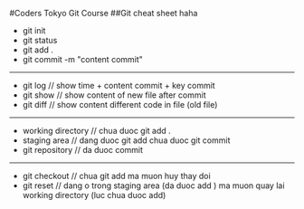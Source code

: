 #Coders Tokyo Git Course
##Git cheat sheet
haha
* git init
* git status
* git add .
* git commit -m "content commit"
---
* git log // show time + content commit + key commit 
* git show // show content of new file after commit
* git diff // show content different code in file (old file)
---
* working directory // chua duoc git add .
* staging area // dang duoc git add chua duoc git commit
* git repository // da duoc commit
---
* git checkout // chua git add ma muon huy thay doi
* git reset // dang o trong staging area (da duoc add ) ma muon quay lai working directory (luc chua duoc add)

